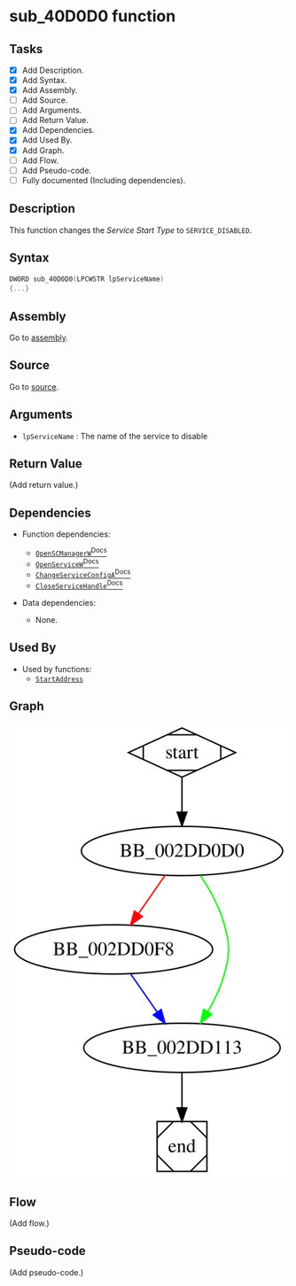 # sub_40D0D0 function

## Tasks

- [X] Add Description.
- [X] Add Syntax.
- [X] Add Assembly.
- [ ] Add Source.
- [ ] Add Arguments.
- [ ] Add Return Value.
- [X] Add Dependencies.
- [X] Add Used By.
- [X] Add Graph.
- [ ] Add Flow.
- [ ] Add Pseudo-code.
- [ ] Fully documented (Including dependencies).

## Description

This function changes the *Service Start Type* to `SERVICE_DISABLED`.

## Syntax

```c
DWORD sub_40D0D0(LPCWSTR lpServiceName)
{...}
```

## Assembly

Go to [assembly](../asm/sub_40D0D0.asm).

## Source

Go to [source](../cc/sub_40D0D0.cc).

## Arguments

* `lpServiceName` : The name of the service to disable

## Return Value

(Add return value.)

## Dependencies

* Function dependencies:
  * [`OpenSCManagerW`<sup>Docs</sup>](https://docs.microsoft.com/en-us/windows/win32/api/winsvc/nf-winsvc-openscmanagerw)
  * [`OpenServiceW`<sup>Docs</sup>](https://docs.microsoft.com/en-us/windows/win32/api/winsvc/nf-winsvc-openservicew)
  * [`ChangeServiceConfigA`<sup>Docs</sup>](https://docs.microsoft.com/en-us/windows/win32/api/winsvc/nf-winsvc-changeserviceconfiga)
  * [`CloseServiceHandle`<sup>Docs</sup>](https://docs.microsoft.com/en-us/windows/win32/api/winsvc/nf-winsvc-closeservicehandle)


* Data dependencies:
  * None.

## Used By

* Used by functions:
  * [`StartAddress`](StartAddress.md)

## Graph

![sub_40D0D0 Graph](../svg/sub_40D0D0.svg "sub_40D0D0 Graph")

## Flow

(Add flow.)

## Pseudo-code

(Add pseudo-code.)
